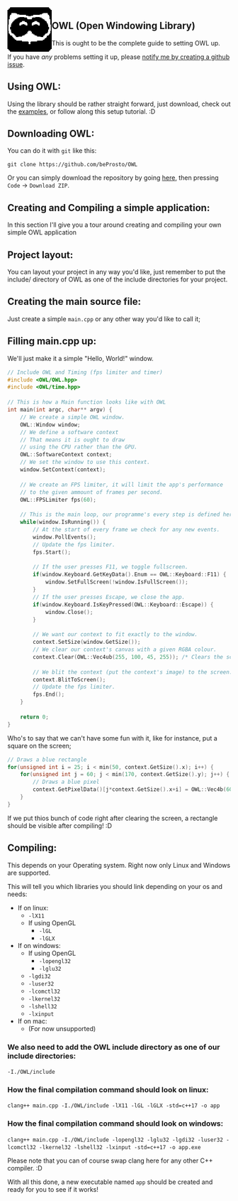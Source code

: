 <img align="left" width="100" height="100" style="image-rendering: crisp-edges; image-rendering: pixelated"  src="./logo.png">

## OWL (Open Windowing Library)

This is ought to be the complete guide to setting OWL up.

If you have *any* problems setting it up, please [notify me by creating a github issue](https://github.com/beProsto/OWL/issues/new).


## Using OWL:
Using the library should be rather straight forward, just download, check out the [examples](https://github.com/beProsto/OWL/tree/main/examples), or follow along this setup tutorial. :D

## Downloading OWL:
You can do it with `git` like this:
```
git clone https://github.com/beProsto/OWL
```
Or you can simply download the repository by going [here](https://github.com/beProsto/OWL), then pressing `Code` -> `Download ZIP`.

## Creating and Compiling a simple application:
In this section I'll give you a tour around creating and compiling your own simple OWL application

## Project layout:
You can layout your project in any way you'd like, just remember to put the include/ directory of OWL as one of the include directories for your project.

## Creating the main source file:
Just create a simple `main.cpp` or any other way you'd like to call it;

## Filling main.cpp up:
We'll just make it a simple "Hello, World!" window.
```cpp
// Include OWL and Timing (fps limiter and timer)
#include <OWL/OWL.hpp>
#include <OWL/time.hpp>

// This is how a Main function looks like with OWL
int main(int argc, char** argv) {
	// We create a simple OWL window.
	OWL::Window window;
	// We define a software context
	// That means it is ought to draw 
	// using the CPU rather than the GPU.
	OWL::SoftwareContext context;
	// We set the window to use this context.
	window.SetContext(context);

	// We create an FPS limiter, it will limit the app's performance 
	// to the given ammount of frames per second.
	OWL::FPSLimiter fps(60);

	// This is the main loop, our programme's every step is defined here.
	while(window.IsRunning()) {
		// At the start of every frame we check for any new events.
		window.PollEvents();
		// Update the fps limiter.
		fps.Start();

		// If the user presses F11, we toggle fullscreen.
		if(window.Keyboard.GetKeyData().Enum == OWL::Keyboard::F11) {
			window.SetFullScreen(!window.IsFullScreen());
		}
		// If the user presses Escape, we close the app.
		if(window.Keyboard.IsKeyPressed(OWL::Keyboard::Escape)) {
			window.Close();
		}

		// We want our context to fit exactly to the window.
		context.SetSize(window.GetSize());
		// We clear our context's canvas with a given RGBA colour.
		context.Clear(OWL::Vec4ub(255, 100, 45, 255)); /* Clears the screen in orange color */

		// We blit the context (put the context's image) to the screen.
		context.BlitToScreen();
		// Update the fps limiter.
		fps.End();
	}

	return 0;
}
```

Who's to say that we can't have some fun with it, like for instance, put a square on the screen;
```cpp
// Draws a blue rectangle 
for(unsigned int i = 25; i < min(50, context.GetSize().x); i++) {
	for(unsigned int j = 60; j < min(170, context.GetSize().y); j++) {
		// Draws a blue pixel
		context.GetPixelData()[j*context.GetSize().x+i] = OWL::Vec4b(60, 90, 200, 255); 
	}
}
```

If we put thios bunch of code right after clearing the screen, a rectangle should be visible after compiling! :D

## Compiling:
This depends on your Operating system. Right now only Linux and Windows are supported.

This will tell you which libraries you should link depending on your os and needs:
- If on linux:
	- `-lX11`
	- If using OpenGL
		- `-lGL` 
		- `-lGLX`
- If on windows:
	- If using OpenGL
		- `-lopengl32`
		- `-lglu32`
	- `-lgdi32`
	- `-luser32`
	- `-lcomctl32`
	- `-lkernel32`
	- `-lshell32`
	- `-lxinput`
- If on mac:
	- (For now unsupported)

### We also need to add the OWL include directory as one of our include directories:
`-I./OWL/include`

### How the final compilation command should look on linux:
`clang++ main.cpp -I./OWL/include -lX11 -lGL -lGLX -std=c++17 -o app`
### How the final compilation command should look on windows:
`clang++ main.cpp -I./OWL/include -lopengl32 -lglu32 -lgdi32 -luser32 -lcomctl32 -lkernel32 -lshell32 -lxinput -std=c++17 -o app.exe`

Please note that you can of course swap clang here for any other C++ compiler. :D

With all this done, a new executable named `app` should be created and ready for you to see if it works!